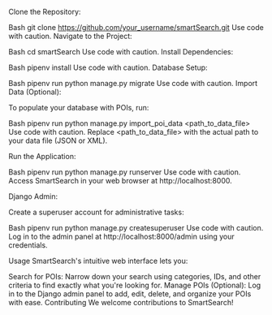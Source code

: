 Clone the Repository:

Bash
git clone https://github.com/your_username/smartSearch.git
Use code with caution.
Navigate to the Project:

Bash
cd smartSearch
Use code with caution.
Install Dependencies:

Bash
pipenv install
Use code with caution.
Database Setup:

Bash
pipenv run python manage.py migrate
Use code with caution.
Import Data (Optional):

To populate your database with POIs, run:

Bash
pipenv run python manage.py import_poi_data <path_to_data_file>
Use code with caution.
Replace <path_to_data_file> with the actual path to your data file (JSON or XML).

Run the Application:

Bash
pipenv run python manage.py runserver
Use code with caution.
Access SmartSearch in your web browser at http://localhost:8000.

Django Admin:

Create a superuser account for administrative tasks:

Bash
pipenv run python manage.py createsuperuser
Use code with caution.
Log in to the admin panel at http://localhost:8000/admin using your credentials.

Usage
SmartSearch's intuitive web interface lets you:

Search for POIs: Narrow down your search using categories, IDs, and other criteria to find exactly what you're looking for.
Manage POIs (Optional): Log in to the Django admin panel to add, edit, delete, and organize your POIs with ease.
Contributing
We welcome contributions to SmartSearch! 

